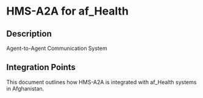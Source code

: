 # HMS-A2A for af_Health

## Description

Agent-to-Agent Communication System

## Integration Points

This document outlines how HMS-A2A is integrated with af_Health systems in Afghanistan.
